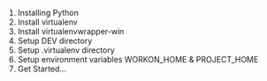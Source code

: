1. Installing Python
2. Install virtualenv
3. Install virtualenvwrapper-win
4. Setup DEV directory
5. Setup .virtualenv directory
6. Setup environment variables WORKON_HOME & PROJECT_HOME
7. Get Started... 
